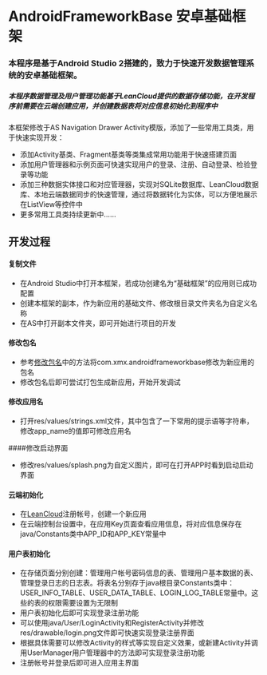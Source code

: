 # AndroidFrameworkBase 安卓基础框架
### 本程序是基于Android Studio 2搭建的，致力于快速开发数据管理系统的安卓基础框架。
##### 本程序数据管理及用户管理功能基于LeanCloud提供的数据存储功能，在开发程序前需要在云端创建应用，并创建数据表将对应信息初始化到程序中
本框架修改于AS Navigation Drawer Activity模版，添加了一些常用工具类，用于快速实现开发：
- 添加Activity基类、Fragment基类等类集成常用功能用于快速搭建页面
- 添加用户管理器和示例页面可快速实现用户的登录、注册、自动登录、检验登录等功能
- 添加三种数据实体接口和对应管理器，实现对SQLite数据库、LeanCloud数据库、本地云端数据同步的快速管理，通过将数据转化为实体，可以方便地展示在ListView等控件中
- 更多常用工具类持续更新中……

## 开发过程
#### 复制文件
- 在Android Studio中打开本框架，若成功创建名为“基础框架”的应用则已成功配置
- 创建本框架的副本，作为新应用的基础文件、修改根目录文件夹名为自定义名称
- 在AS中打开副本文件夹，即可开始进行项目的开发

#### 修改包名
- 参考[修改包名](http://www.jianshu.com/p/557e1906db1a)中的方法将com.xmx.androidframeworkbase修改为新应用的包名
- 修改包名后即可尝试打包生成新应用，开始开发调试

#### 修改应用名
- 打开res/values/strings.xml文件，其中包含了一下常用的提示语等字符串，修改app_name的值即可修改应用名

####修改启动界面
- 修改res/values/splash.png为自定义图片，即可在打开APP时看到启动启动界面

#### 云端初始化
- 在[LeanCloud](https://leancloud.cn/)注册帐号，创建一个新应用
- 在云端控制台设置中，在应用Key页面查看应用信息，将对应信息保存在java/Constants类中APP_ID和APP_KEY常量中

#### 用户表初始化
- 在存储页面分别创建：管理用户帐号密码信息的表、管理用户基本数据的表、管理登录日志的日志表。将表名分别存于java根目录Constants类中：USER_INFO_TABLE、USER_DATA_TABLE、LOGIN_LOG_TABLE常量中。这些的表的权限需要设置为无限制
- 用户表初始化后即可实现登录注册功能
- 可以使用java/User/LoginActivity和RegisterActivity并修改res/drawable/login.png文件即可快速实现登录注册界面
- 根据具体需要可以修改Activity的样式等实现自定义效果，或新建Activity并调用UserManager用户管理器中的方法即可实现登录注册功能
- 注册帐号并登录后即可进入应用主界面
